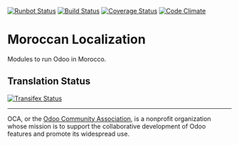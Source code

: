 [![Runbot Status](https://runbot.odoo-community.org/runbot/badge/flat/215/11.0.svg)](https://runbot.odoo-community.org/runbot/repo/github-com-oca-l10n-morocco-215)
[![Build Status](https://travis-ci.org/OCA/l10n-morocco.svg?branch=11.0)](https://travis-ci.org/OCA/l10n-morocco)
[![Coverage Status](https://coveralls.io/repos/OCA/l10n-morocco/badge.svg?branch=11.0&service=github)](https://coveralls.io/github/OCA/l10n-morocco?branch=11.0)
[![Code Climate](https://codeclimate.com/github/OCA/l10n-morocco/badges/gpa.svg)](https://codeclimate.com/github/OCA/l10n-morocco)

# Moroccan Localization 

Modules to run Odoo in Morocco.



Translation Status
------------------
[![Transifex Status](https://www.transifex.com/projects/p/OCA-l10n-morocco-11-0/chart/image_png)](https://www.transifex.com/projects/p/OCA-l10n-morocco-11-0)

----

OCA, or the [Odoo Community Association](http://odoo-community.org/), is a nonprofit organization whose
mission is to support the collaborative development of Odoo features and
promote its widespread use.
